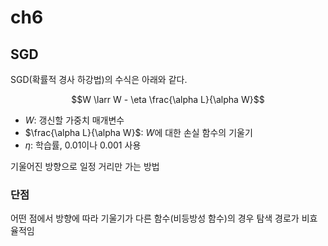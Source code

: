 # ch6

## SGD

SGD(확률적 경사 하강법)의 수식은 아래와 같다.

$$W \larr W - \eta \frac{\alpha L}{\alpha W}$$

- $W$: 갱신할 가중치 매개변수
- $\frac{\alpha L}{\alpha W}$: $W$에 대한 손실 함수의 기울기
- $\eta$: 학습률, 0.01이나 0.001 사용

기울어진 방향으로 일정 거리만 가는 방법

### 단점

어떤 점에서 방향에 따라 기울기가 다른 함수(비등방성 함수)의 경우 탐색 경로가 비효율적임
